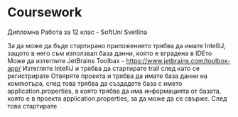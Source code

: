 # Coursework
Дипломна Работа за 12 клас - SoftUni Svetlina



За да може да бъде стартирано приложението трябва да имате IntelliJ, защото в него съм използвал база данни, която е вградена в IDEто
Може да изтеглите JetBrains Toolbax - https://www.jetbrains.com/toolbox-app/
Изтегляте IntelliJ и трябва да стартирате trail след като се регистрирате
Отвяряте проекта и трябва да имате база данни на компютъра, след това трябва да създадете база с името application.properties, в която трябва да има информацията от базата, която е в проекта application.properties, за да може да се свърже.
След това стартирате
